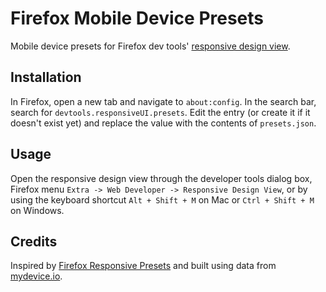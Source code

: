 # Firefox Mobile Device Presets
Mobile device presets for Firefox dev tools' [responsive design view](https://developer.mozilla.org/en-US/docs/Tools/Responsive_Design_View).

## Installation

In Firefox, open a new tab and navigate to `about:config`. In the search bar, search for `devtools.responsiveUI.presets`. Edit the entry (or create it if it doesn't exist yet) and replace the value with the contents of `presets.json`.

## Usage

Open the responsive design view through the developer tools dialog box, Firefox menu `Extra -> Web Developer -> Responsive Design View`, or by using the keyboard shortcut `Alt + Shift + M` on Mac or `Ctrl + Shift + M` on Windows.


## Credits

Inspired by [Firefox Responsive Presets](https://github.com/nicwortel/firefox-responsive-presets) and built using data from [mydevice.io](http://mydevice.io/devices/).
